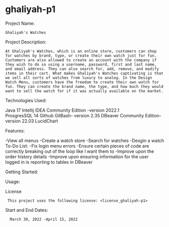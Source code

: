 # ghaliyah-p1

Project Name:

    Ghaliyah's Watches 
    
Project Description: 

    At Ghaliyah's Watches, which is an online store, customers can shop for watches by brand, type, or create their own watch just for fun. Customers are also allowed to create an account with the company if they wish to do so using a username, password, first and last name, and email address. They can also search for, add, remove, and modify items in their cart. What makes Ghaliyah's Watches captivating is that we sell all sorts of watches from luxury to analog. In the Design Watch Menu, customers have the freedom to create their own watch for fun. They can create the brand name, the type, and how much they would want to sell the watch for if it was actually available on the market. 
    
Technologies Used:


  Java 17
  Intellij IDEA Community Edition -version 2022.1  
  ProsgresSQL 14
  Github
  GitBash- version 2.35
  DBeaver Community Edition-version 22.03
  LucidChart
  
Features:

-View all menus
-Create a watch store
-Search for watches
-Desgin a watch
        To-Do List:
      -Fix login menu errors
      -Ensure certain pieces of code are correctly breaking out of the loop like I want them to
      -Improve upon the order history details 
      -Improve upon ensuring information for the user logged in is reporting to tables in DBeaver
      
Getting Started:




Usage:




License

     This project uses the following license: <license_ghaliyah-p1>
     
Start and End Dates:

      March 30, 2022 -April 15, 2022
      
  
